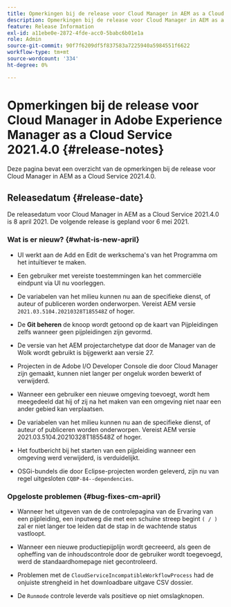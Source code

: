 ```yaml
---
title: Opmerkingen bij de release voor Cloud Manager in AEM as a Cloud Service versie 2021.4.0
description: Opmerkingen bij de release voor Cloud Manager in AEM as a Cloud Service versie 2021.4.0
feature: Release Information
exl-id: a11ebe0e-2872-4fde-acc0-5babc6b01e1a
role: Admin
source-git-commit: 90f7f6209df5f837583a7225940a5984551f6622
workflow-type: tm+mt
source-wordcount: '334'
ht-degree: 0%

---
```


# Opmerkingen bij de release voor Cloud Manager in Adobe Experience Manager as a Cloud Service 2021.4.0 {#release-notes}

Deze pagina bevat een overzicht van de opmerkingen bij de release voor Cloud Manager in AEM as a Cloud Service 2021.4.0.

## Releasedatum {#release-date}

De releasedatum voor Cloud Manager in AEM as a Cloud Service 2021.4.0 is 8 april 2021.
De volgende release is gepland voor 6 mei 2021.

### Wat is er nieuw? {#what-is-new-april}

* UI werkt aan de Add en Edit de werkschema&#39;s van het Programma om het intuïtiever te maken.

* Een gebruiker met vereiste toestemmingen kan het commerciële eindpunt via UI nu voorleggen.

* De variabelen van het milieu kunnen nu aan de specifieke dienst, of auteur of publiceren worden onderworpen. Vereist AEM versie `2021.03.5104.20210328T185548Z` of hoger.

* De **Git beheren** de knoop wordt getoond op de kaart van Pijpleidingen zelfs wanneer geen pijpleidingen zijn gevormd.

* De versie van het AEM projectarchetype dat door de Manager van de Wolk wordt gebruikt is bijgewerkt aan versie 27.

* Projecten in de Adobe I/O Developer Console die door Cloud Manager zijn gemaakt, kunnen niet langer per ongeluk worden bewerkt of verwijderd.

* Wanneer een gebruiker een nieuwe omgeving toevoegt, wordt hem meegedeeld dat hij of zij na het maken van een omgeving niet naar een ander gebied kan verplaatsen.

* De variabelen van het milieu kunnen nu aan de specifieke dienst, of auteur of publiceren worden onderworpen. Vereist AEM versie 2021.03.5104.20210328T185548Z of hoger.

* Het foutbericht bij het starten van een pijpleiding wanneer een omgeving werd verwijderd, is verduidelijkt.

* OSGi-bundels die door Eclipse-projecten worden geleverd, zijn nu van regel uitgesloten `CQBP-84--dependencies`.

### Opgeloste problemen {#bug-fixes-cm-april}

* Wanneer het uitgeven van de de controlepagina van de Ervaring van een pijpleiding, een inputweg die met een schuine streep begint `( / )` zal er niet langer toe leiden dat de stap in de wachtende status vastloopt.

* Wanneer een nieuwe productiepijplijn wordt gecreeerd, als geen de opheffing van de inhoudscontrole door de gebruiker wordt toegevoegd, werd de standaardhomepage niet gecontroleerd.

* Problemen met de `CloudServiceIncompatibleWorkflowProcess` had de onjuiste strengheid in het downloadbare uitgave CSV dossier.

* De `Runmode` controle leverde vals positieve op niet omslagknopen.
